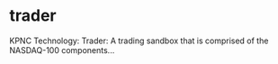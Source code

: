 # trader
KPNC Technology: Trader: A trading sandbox that is comprised of the NASDAQ-100 components...
